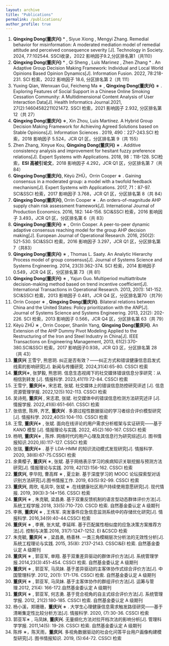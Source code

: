 ```yaml
---
layout: archive
title: "Publications"
permalink: /publications/
author_profile: true
---
```

1. **Qingxing Dong(董庆兴)** * , Siyue Xiong , Mengyi Zhang. Remedial behavior for misinformation: A moderated mediation model of remedial attitude and perceived consequence severity [J]. Technology in Society. 2024, 77:102544. SSCI收录，2022 影响因子9.2,分区排名第1（共110）
2. **Qingxing Dong(董庆兴)** * , Qi Sheng , Luis Maríınez , Zhen Zhang * . An Adaptive Group Decision Making Framework: Individual and Local World Opinions Based Opinion Dynamics[J]. Information Fusion. 2022, 78:218-231. SCI 检索，2022 影响因子 18.6, 分区排名第 2（共 111）
3. Yuxing Qian, Wenxuan Gui, Feicheng Ma ∗ , **Qingxing Dong(董庆兴)**  ∗ . Exploring Features of Social Support in a Chinese Online Smoking Cessation Community: A Multidimensional Content Analysis of User Interaction Data[J]. Health Informatics Journal.2021, 27(2):14604582211021472. SSCI 检索，2021 影响因子 2.932, 分区排名第 12（共 27）
4. **Qingxing Dong(董庆兴)** ∗, Xin Zhou, Luis Martínez. A Hybrid Group Decision Making Framework for Achieving Agreed Solutions based on Stable Opinions[J]. Information Sciences . 2019, 490：227-243.SCI 检索，2018 影响因子 5.524，JCR Q1 区，分区排名第 9（共 155）
5. Zhen Zhang, Xinyue Kou, **Qingxing Dong(董庆兴)** ∗ . Additive consistency analysis and improvement for hesitant fuzzy preference relations[J]. Expert Systems with Applications. 2018, 98：118-128. SCI检索，**ESI 高被引论文**，2018 影响因子 4.292，JCR Q1 区，分区排名第 7（共 84）
6. **Qingxing Dong(董庆兴)**, Kèyù ZHÜ，Orrin Cooper ∗ . Gaining consensus in a moderated group: a model with a twofold feedback mechanism[J]. Expert Systems with Applications. 2017, 71：87-97. SCI&SSCI 检索，2017 影响因子 3.768，JCR Q1 区，分区排名第 8（共 84）
7.  **Qingxing Dong(董庆兴)**, Orrin Cooper ∗ . An orders-of-magnitude AHP supply chain risk assessment framework[J]. International Journal of Production Economics. 2016, 182: 144-156. SCI&SSCI 检索，2016 影响因子 3.493，JCR Q1 区，分区排名第 6（共 83）
8. **Qingxing Dong(董庆兴)** ∗ , Orrin Cooper. A peer-to-peer dynamic adaptive consensus reaching model for the group AHP decision making[J]. European Journal of Operational Research. 2016, 250(2): 521-530. SCI&SSCI 检索，2016 影响因子 3.297，JCR Q1 区，分区排名第 7（共83）
9. **Qingxing Dong(董庆兴)** ∗ , Thomas L. Saaty. An Analytic Hierarchy Process model of group consensus[J]. Journal of Systems Science and Systems Engineering. 2014, 23(3):362-374. SCI 检索，2014 影响因子 0.549，JCR Q4 区，分区排名第 73（共 81）
10.  **Qingxing Dong(董庆兴)**  ∗ , Yajun Guo. Multiperiod multiattribute decision-making method based on trend incentive coefficient[J]. International Transactions in Operational Research. 2013, 20(1): 141-152. SCI&SSCI 检索，2013 影响因子 0.481，JCR Q4 区，分区排名第70（共79）
11. Orrin Cooper ∗ , **Qingxing Dong(董庆兴)**. Bilateral relations between China and the United States: Policy prioritization with the ANP[J]. Journal of Systems Science and Systems Engineering. 2013, 22(2): 202-226. SCI 检索，2013 影响因子 0.566，JCR Q4 区，分区排名第 63（共 79）
12.  Kèyù ZHÜ ∗ , Orrin Cooper, Shanlin Yang, **Qingxing Dong(董庆兴)**. An Extension of the AHP Dummy Pivot Modeling Applied to the Restructuring of the Iron and Steel Industry in China[J]. IEEE Transactions on Engineering Management, 2013, 61(2):370-380.SCI&SSCI 检索，2017 影响因子0.938，JCR Q3 区，分区排名第 28（共 43）
13.  **董庆兴** 王雪宁, 熊思玥. 纠正是否有效？——纠正方式和错误健康信息启发式线索的影响研究[J]. 新闻与传播研究. 2024,31(4):65-80. CSSCI 检索
14.  **董庆兴**∗, 张梦毅, 熊思玥. 信息生态视阈下的社交媒体错误信息分享研究：从相信到转发 [J]. 情报科学. 2023,41(11):72-84. CSSCI 检索
15. 王雪宁, **董庆兴**∗, 宋志君, 张斌. 社交媒体上的错误信息防控研究评述 [J]. 信息资源管理学报. 2022,12(5):102-113. CSSCI 检索
16. 吴诗苑, **董庆兴** , 宋志君, 张斌. 社交媒体中的错误信息检测方法研究述评 [J]. 情报学报. 2022,41(6):651-661. CSSCI 检索
17.  张倍思, 陈烨, 齐艺, **董庆兴** . 多源过程性数据驱动的学习者综合评价模型研究 [J]. 情报科学. 2022,40(5):104-110. CSSCI 检索
18.  王雪, **董庆兴**∗ , 张斌. 面向在线评论的用户需求分析框架与实证研究——基于 KANO 模型 [J]. 情报理论与实践. 2022, 45(2):160-167. CSSCI 检索
19.  杨明, **董庆兴**∗ , 陈烨. 网络时代的用户心理及其信息行为研究综述[J]. 图书情报知识.2020,(6):117-127. CSSCI 检索
20. 张瑞, **董庆兴**∗ . 基于 LDA-HMM 的知识流动模式发现研究[J]. 情报科学. 2020, 38(6):67-75.CSSCI 检索
21.  余黄樱子, **董庆兴** ∗, 张斌. 基于网络表示学习的疾病知识关联挖掘与预测方法研究[J]. 情报理论与实践. 2019, 42(12):156-162. CSSCI 检索
22. **董庆兴**, 李华阳, 曹高辉 ∗ , 夏立新. 基于深度学习的 MOOC 论坛探索型对话识别方法研究[J].图书情报工作. 2019, 63(5):92-99. CSSCI 检索
23. **董庆兴**, 周欣, 毛凤华, 张斌 ∗ .在线健康社区用户持续使用意愿研究[J]. 现代情报. 2019, 39(3):3-14+156. CSSCI 检索
24. **董庆兴** ∗ , 朱克毓, 梁昌勇. 基于双重反馈机制的语言型动态群体评价方法[J]. 系统工程学报.2018, 33(5):710-720. CSCD 检索. 自然基金委认定 A 级期刊
25. 李赛, **董庆兴** ∗ , 王伟军. 突发事件应急信息监测系统中的存储优化研究[J]. 情报科学. 2016,34(9):40-44.CSSCI 检索
26. **董庆兴** ∗ , 李赛, 张大斌, 李延晖. 基于匹配属性相似度的应急决策方案推荐方法[J]. 控制与决策.2016, 31(7):1247-1252. EI &CSCD 检索
27. 朱克毓, **董庆兴** ∗ , 梁昌勇, 杨善林. 一类三角模糊层次分析法的无效性分析[J]. 系统工程理论与实践. 2015, 35(8): 2137-2143. CSSCI&EI 检索. 自然基金委认定 A 级期刊
28. **董庆兴** ∗ , 郭亚军, 单翔. 基于双重差异驱动的群体评价方法[J]. 系统管理学报.2014,23(3):451-454. CSSCI 检索. 自然基金委认定 A 级期刊
29. **董庆兴** ∗ , 郭亚军, 马凤妹. 基于差异驱动的主客体协作式综合评价方法[J]. 中国管理科学. 2012, 20(1): 171-176. CSSCI 检索. 自然基金委认定 A 级期刊
30. **董庆兴** ∗ , 郭亚军, 马凤妹. 基于主客体协作的群组评价方法[J]. 运筹与管理.2012, 21(4): 166-172.自然基金委认定 A 级期刊
31. **董庆兴** ∗ , 郭亚军, 何志勇. 基于竞合视角的自主式综合评价方法[J]. 系统管理学报. 2012, 21(2):180-185. CSSCI 检索. 自然基金委认定 A 级期刊
32.  杨小溪，郑珊珊，**董庆兴** ∗ . 大学生心理健康信息需求触发路径研究——基于清晰集定性比较分析方法[J]. 情报科学. 2020, (7):30-36. CSSCI 检索
33. 郭亚军∗ , 马凤妹, **董庆兴**. 无量纲化方法对拉开档次法的影响分析[J]. 管理科学学报. 2011,14(5): 19-28. CSSCI 检索. 自然基金委认定 A 级期刊
34. 陈烨 ∗，陈天雨，**董庆兴**. 多视角数据驱动的社会化问答平台用户画像构建模型研究[J]. 图书情报知识. 2019, (5):64-72. CSSCI 检索


